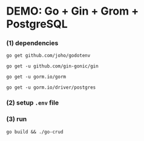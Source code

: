 # DEMO: Go + Gin + Grom + PostgreSQL

### (1) dependencies

```
go get github.com/joho/godotenv

go get -u github.com/gin-gonic/gin

go get -u gorm.io/gorm

go get -u gorm.io/driver/postgres
```



### (2) setup `.env` file



### (3) run

```
go build && ./go-crud
```

